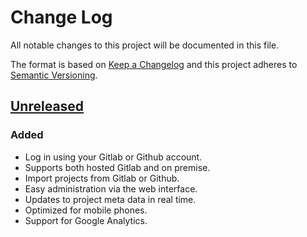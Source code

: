 # Change Log
All notable changes to this project will be documented in this file.

The format is based on [Keep a Changelog](http://keepachangelog.com/)
and this project adheres to [Semantic Versioning](http://semver.org/).

## [Unreleased]
### Added
- Log in using your Gitlab or Github account.
- Supports both hosted Gitlab and on premise.
- Import projects from Gitlab or Github.
- Easy administration via the web interface.
- Updates to project meta data in real time.
- Optimized for mobile phones.
- Support for Google Analytics.

[Unreleased]: https://github.com/ephracis/appatite/compare/8c736d6...HEAD
